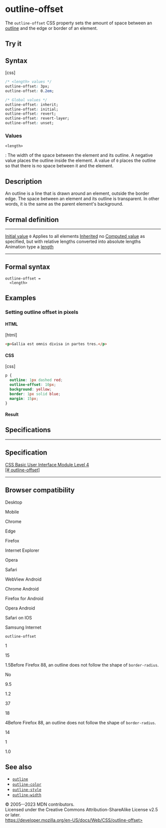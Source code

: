 outline-offset
==============

The `outline-offset` CSS property sets the amount of space between an
[outline](outline.md) and the edge or border of an element.

Try it
------

Syntax
------

[css]

```css
/* <length> values */
outline-offset: 3px;
outline-offset: 0.2em;

/* Global values */
outline-offset: inherit;
outline-offset: initial;
outline-offset: revert;
outline-offset: revert-layer;
outline-offset: unset;
```

### Values

`<length>`

:   The width of the space between the element and its outline. A
    negative value places the outline inside the element. A value of `0`
    places the outline so that there is no space between it and the
    element.

Description
-----------

An outline is a line that is drawn around an element, outside the border
edge. The space between an element and its outline is transparent. In
other words, it is the same as the parent element\'s background.

Formal definition
-----------------

  ---------------------------------- -------------------------------------------------------------------------
  [Initial value](initial_value.md)     `0`
  Applies to                         all elements
  [Inherited](inheritance.md)           no
  [Computed value](computed_value.md)   as specified, but with relative lengths converted into absolute lengths
  Animation type                     a [length](length.md#interpolation)
  ---------------------------------- -------------------------------------------------------------------------

Formal syntax
-------------

```
outline-offset = 
  <length>  
```

Examples
--------

### Setting outline offset in pixels

#### HTML

[html]

```html
<p>Gallia est omnis divisa in partes tres.</p>
```

#### CSS

[css]

```css
p {
  outline: 1px dashed red;
  outline-offset: 10px;
  background: yellow;
  border: 1px solid blue;
  margin: 15px;
}
```

#### Result

Specifications
--------------

  ---------------------------------------------------------------------------

Specification
  ---------------------------------------------------------------------------

  [CSS Basic User Interface Module Level 4\
  [\#
  outline-offset]](https://drafts.csswg.org/css-ui/#outline-offset)

  ---------------------------------------------------------------------------

Browser compatibility
---------------------

Desktop

Mobile

Chrome

Edge

Firefox

Internet Explorer

Opera

Safari

WebView Android

Chrome Android

Firefox for Android

Opera Android

Safari on IOS

Samsung Internet

`outline-offset`

1

15

1.5Before Firefox 88, an outline does not follow the shape of
`border-radius`.

No

9.5

1.2

37

18

4Before Firefox 88, an outline does not follow the shape of
`border-radius`.

14

1

1.0

See also
--------

- [`outline`](outline.md)
- [`outline-color`](outline-color.md)
- [`outline-style`](outline-style.md)
- [`outline-width`](outline-width.md)

© 2005--2023 MDN contributors.\
Licensed under the Creative Commons Attribution-ShareAlike License v2.5
or later.\
https://developer.mozilla.org/en-US/docs/Web/CSS/outline-offset>

